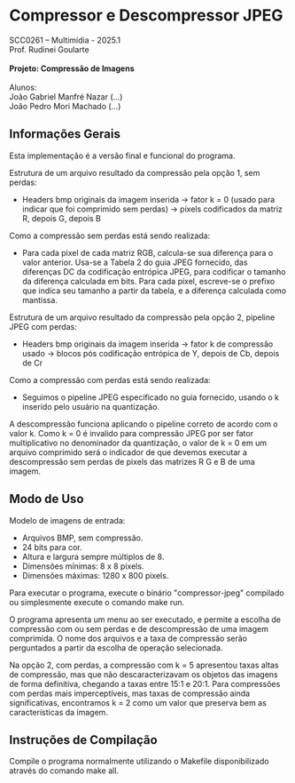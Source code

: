 # Compressor e Descompressor JPEG

SCC0261 – Multimídia - 2025.1  
Prof. Rudinei Goularte  
\
**Projeto: Compressão de Imagens**  
\
Alunos:  
João Gabriel Manfré Nazar (...)  
João Pedro Mori Machado (...)  

## Informações Gerais
Esta implementação é a versão final e funcional do programa.

Estrutura de um arquivo resultado da compressão pela opção 1, sem perdas:
- Headers bmp originais da imagem inserida -> fator k = 0 (usado para indicar que foi comprimido sem perdas) -> pixels codificados da matriz R, depois G, depois B

Como a compressão sem perdas está sendo realizada:
- Para cada pixel de cada matriz RGB, calcula-se sua diferença para o valor anterior. Usa-se a Tabela 2 do guia JPEG fornecido, das diferenças DC da codificação entrópica JPEG, para codificar o tamanho da diferença calculada em bits. Para cada pixel, escreve-se o prefixo que indica seu tamanho a partir da tabela, e a diferença calculada como mantissa.

Estrutura de um arquivo resultado da compressão pela opção 2, pipeline JPEG com perdas:
- Headers bmp originais da imagem inserida -> fator k de compressão usado -> blocos pós codificação entrópica de Y, depois de Cb, depois de Cr

Como a compressão com perdas está sendo realizada:
- Seguimos o pipeline JPEG especificado no guia fornecido, usando o k inserido pelo usuário na quantização.

A descompressão funciona aplicando o pipeline correto de acordo com o valor k. Como k = 0 é invalido para compressão JPEG por ser fator multiplicativo no denominador da quantização, o valor de k = 0 em um arquivo comprimido será o indicador de que devemos executar a descompressão sem perdas de pixels das matrizes R G e B de uma imagem.


## Modo de Uso

Modelo de imagens de entrada:
- Arquivos BMP, sem compressão.
- 24 bits para cor.
- Altura e largura sempre múltiplos de 8.
- Dimensões mínimas: 8 x 8 pixels.
- Dimensões máximas: 1280 x 800 pixels.

Para executar o programa, execute o binário "compressor-jpeg" compilado ou simplesmente execute o comando make run.

O programa apresenta um menu ao ser executado, e permite a escolha de compressão com ou sem perdas e de descompressão de uma imagem comprimida. O nome dos arquivos e a taxa de compressão serão perguntados a partir da escolha de operação selecionada.

Na opção 2, com perdas, a compressão com k = 5 apresentou taxas altas de compressão, mas que não descaracterizavam os objetos das imagens de forma definitiva, chegando a taxas entre 15:1 e 20:1. Para compressões com perdas mais imperceptíveis, mas taxas de compressão ainda significativas, encontramos k = 2 como um valor que preserva bem as características da imagem.

## Instruções de Compilação

Compile o programa normalmente utilizando o Makefile disponibilizado através do comando make all.
